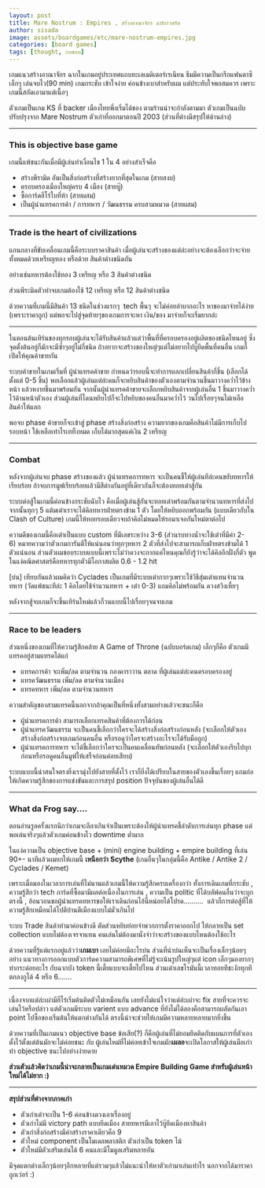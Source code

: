 ```yaml
---
layout: post
title: Mare Nostrum : Empires , สร้างอาณาจักร ฉบับรวดรัด
author: sisada
image: assets/boardgames/etc/mare-nostrum-empires.jpg
categories: [board games]
tags: [thought, กบชอบ]
---
```

เกมแนวสร้างอาณาจักร ฉากในเกมอยู่ประเทศแถบทะเลเมดิเตอร์เรเนียน ธีมมีความเป็นกรีกแฟนตาซีเล็กๆ เล่นจบไว(90 min) เกมกระชับ เข้าใจง่าย ค่อนข้างเบาสำหรับผม แต่ประทับใจพอสมควร เพราะเกมนี้สกัดเอามาแต่เนื้อๆ

ตัวเกมเป็นเกม KS ที่ backer เมืองไทยพึ่งเริ่มได้ของ ตามร้านน่าจะกำลังตามมา ตัวเกมเป็นฉบับปรับปรุงจาก Mare Nostrum ตัวเก่าที่ออกมาตอนปี 2003 (ส่วนที่ต่างมีสรุปให้ด้านล่าง)



---


### This is objective base game


เกมนี้แพ้ชนะกันเมื่อมีผู้เล่นทำเงื่อนไข 1 ใน 4 อย่างสำเร็จคือ
* สร้างพีรามิด อันเป็นสิ่งก่อสร้างที่สร้างยากที่สุดในเกม (สายสงบ)
* ครอบครองเมืองใหญ่ครบ 4 เมือง (สายบู๊)
* ซื้อการ์ดฮีโร่ใบที่ห้า (สายผสม)
* เป็นผู้นำแทรคการค้า / การทหาร / วัฒนธรรม ครบสามหมวด (สายผสม)




---


### Trade is the heart of civilizations


แกนกลางที่ขับเคลื่อนเกมนี้คือระบบราคาสินค้า เมื่อผู้เล่นจะสร้างของแต่ล่ะอย่างจะต้องเลือกว่าจะจ่ายทั้งหมดด้วยเหรียญทอง หรือด้วย สินค้าต่างชนิดกัน

อย่างเช่นทหารต้องใช้ทอง 3 เหรียญ หรือ 3 สินค้าต่างชนิด

ส่วนพีระมิดตัวทำจบเกมต้องใช้ 12 เหรียญ หรือ 12 สินค้าต่างชนิด

ด้วยความที่เกมนี้มีสินค้า 13 ชนิดในช่วงแรกๆ  tech พื้นๆ จะไม่ค่อยลำบากอะไร หาของมาจ่ายได้ง่าย (เพราะราคาถูก) แต่พอจะไปสู่จุดท้ายๆของเกมการจะหา เงิน/ของ มาจ่ายก็จะเริ่มยากล่ะ

---



ในตอนต้นเทิร์นของทุกรอบผู้เล่นจะได้รับสินค้าแล้วแต่ว่าพื้นที่ที่ครอบครองอยู่ผลิตของชนิดไหนอยู่ ซึ่งจุดตั้งต้นอยู่ก็มักจะมีซ้ำๆอยู่ไม่กี่ชนิด ถ้าอยากจะสร้างของใหญ่ๆแต่ไม่อยากไปบู๊ยึดพื้นที่คนอื่น เกมก็เปิดให้คุณค้าขายกัน

ระบบค้าขายในเกมเริ่มที่ ผู้นำแทรคค้าขาย กำหนดว่ารอบนี้จะทำการแลกเปลี่ยนสินค้ากี่ชิ้น (เลือกได้ตั้งแต่ 0-5 ชิ้น) พอเลือกแล้วผู้เล่นแต่ล่ะคนก็จะหยิบสินค้าของตัวเองตามจำนวนชิ้นมาวางคว่ำไว้ข้างหน้า แล้วหงายขึ้นมาพร้อมกัน จากนั้นผู้นำแทรคค้าขายจะเลือกหยิบสินค้าจากผู้เล่นอื่น 1 ชิ้นมาวางคว่ำไว้ด้านหน้าตัวเอง ส่วนผู้เล่นที่โดนหยิบไปก็จะไปหยิบของคนอื่นมาคว่ำไว้ วนไปเรื่อยๆจนไม่เหลือสินค้าให้แลก

พอจบ phase ค้าขายก็จะเข้าสู่ phase สร้างสิ่งก่อสร้าง ความยากของเกมคือสินค้าไม่มีการเก็บไปรอบหน้า ใช้เหลือเท่าไรเททิ้งหมด เก็บได้มากสุดแค่เงิน 2 เหรียญ


---


### Combat


หลังจากผู้เล่นจบ phase สร้างของแล้ว ผู้นำแทรคการทหาร จะเป็นคนชี้ให้ผู้เล่นทีล่ะคนขยับทหารให้เรียบร้อย ถ้าจบการมูฟเรียบร้อยแล้วมีสีต่างกันอยู่ที่เดียวกันก็จะต้องทอยเต๋าสู้กัน

ระบบต่อสู้ในเกมนี้ค่อนข้างกระชับฉับไว คือเมื่อผู้เล่นสู้กันจะทอยเต๋าพร้อมกันตามจำนวนทหารที่ส่งไปจากนั้นทุกๆ 5 แต้มเต๋าเราจะได้คิลทหารฝ่ายตรงข้าม 1 ตัว โดยให้หยิบออกพร้อมกัน (แบบเดียวกับใน Clash of Culture) เกมนี้ให้ทอยรอบเดียวจบถ้าคิลไม่หมดให้รอมาเจอกันใหม่ตาต่อไป

ความดีของเกมนี้คือเต๋าเป็นแบบ custom ที่มีเลขระหว่าง 3-6 (ส่วนรบทางน้ำจะใช้เต๋าที่มีค่า 2-6) หมายความว่าตัวเกมการันตีให้แน่นอนว่าทุกๆทหาร 2 ตัวที่ส่งไปจะสามารถเก็บฝ่ายตรงข้ามได้ 1 ตัวแน่นอน ส่วนตัวผมชอบระบบแบบนี้เพราะไม่ว่าดวงจะกากแค่ไหนคุณก็ยังรู้ว่าจะได้คิลอีกฝั่งกี่ตัว พูดในแง่คณิตศาสตร์คือทหารทุกตัวมีโอกาสผลิต 0.6 - 1.2 hit

[บ่น] เทียบกันแล้วผมคิดว่า Cyclades เป็นเกมที่มีระบบเต๋ากากๆเพราะใช้วิธีสุ่มเต๋าแทนจำนวนทหาร (วัดแพ้ชนะทีล่ะ 1 คิลโดยใช้จำนวนทหาร + เต๋า 0-3) แถมคิลไม่พร้อมกัน ดวงสวิงเหี้ยๆ

หลังจากสู้จบเกมก็จะขึ้นเทิร์นใหม่แล้วก็วนแบบนี้ไปเรื่อยๆจนจบเกม

---


### Race to be leaders


ส่วนหนึ่งของเกมที่ให้ความรู้สึกคล้าย A Game of Throne (ฉบับบอร์ดเกม) เล็กๆก็คือ ตัวเกมมีแทรคอยู่สามแทรคได้แก่
* แทรคการค้า จะเพิ่ม/ลด ตามจำนวน กองคาราวาน ตลาด ที่ผู้เล่นแต่ล่ะคนครอบครองอยู่
* แทรควัฒนธรรม เพิ่ม/ลด ตามจำนวนเมือง
* แทรคทหาร เพิ่ม/ลด ตามจำนวนทหาร


ความสำคัญของสามแทรคนี้นอกจากถ้าคุณเป็นที่หนึ่งทั้งสามอย่างแล้วจะชนะก็คือ
* ผู้นำแทรคการค้า สามารถเลือกเทรคสินค้าที่ต้องการได้ก่อน
* ผู้นำแทรควัฒนธรรม จะเป็นคนชี้เลือกว่าใครจะได้สร้างสิ่งก่อสร้างก่อนหลัง (จะเลือกให้ตัวเองสร้างสิ่งก่อสร้างจบเกมก่อนคนอื่น หรือรอดูว่าใครจะสร้างอะไรจะได้รับมือถูก)
* ผู้นำแทรคการทหาร จะได้ชี้เลือกว่าใครจะเป็นคนเคลื่อนทัพก่อนหลัง (จะเลือกให้ตัวเองรีบไปบุกก่อนหรือรอดูคนอื่นมูฟให้เสร็จก่อนค่อยเสียบ)


ระบบแบบนี้น่าสนใจตรงยิ่งเรามุ่งไปยังสายที่ตั้งไว้ เราก็ยิ่งได้เปรียบในสายของตัวเองขึ้นเรื่อยๆ แถมก่อให้เกิดความรู้สึกของการแข่งขันและการสรุป position ปัจจุบันของผู้เล่นอื่นได้ดี



---


### What da Frog say....


ตอนอ่านรูลครั้งแรกนึกว่าเกมจะลีลาเกินจำเป็นเพราะต้องให้ผู้นำแทรคชี้ลำดับการเล่นทุก phase แต่พอเล่นจริงๆแล้วตัวเกมค่อนข้างไว downtime ต่ำมาก

ในแง่ความเป็น objective base + (mini) engine building + empire building ที่เล่น 90+- นาทีแล้วผมยกให้เกมนี้ **เหนือกว่า** **Scythe** (เกมอื่นๆในกลุ่มนี้คือ Antike / Antike 2 / Cyclades / Kemet)

เพราะเมื่อมองในเวลาการเล่นที่ไม่นานแล้วเกมนี้ให้ความรู้สึกครบเครื่องกว่า ทั้งการเดินเกมที่กระชับ , ความรู้สึกว่า tech การ์ดที่ซื้อมามีผลต่อเนื่องในการเล่น , ความเป็น politic ที่ได้บลัฟคนอื่นว่าจะบุกตรงนี้ , อ้อนวอนขอผู้นำแทรคทหารขอให้เราเดินก่อนไอ้นี้หน่อยได้โปรด..........  แล้วก็การต่อสู้ที่ให้ความรู้สึกเหมือนได้ไปตีบ้านตีเมืองแบบไม่มั่วเกินไป

ระบบ Trade สินค้าทำมาค่อนข้างดี ตัดส่วนหยิบย่อยจำพวกการตั้งราคาออกไป ให้กลายเป็น set collection แบบไม่ต้องเจรจาแทน คนเล่นไม่ต้องมานั่งจำว่าจะสร้างของแบบไหนต้องใช้อะไร

ด้วยความที่รู้แต่แรกอยู่แล้วว่า**เกมเบา** เลยไม่ค่อยมีอะไรบ่น ส่วนที่น่าบ่นเห็นจะเป็นเรื่องเล็กๆน้อยๆอย่าง แนวทางการออกแบบตัวการ์ดความสามารถพิเศษที่ไม่รู้จะเน้นรูปใหญ่ๆแต่ icon เล็กๆมองยากๆทำกระด๋อยอะไร กับฉากบัง token นี้เตี้ยแบบจะเตี้ยไปไหน ส่วนเต๋าเลขโรมันนี้เวลาทอยทีชะงักทุกที ตกลงกูได้ 4 หรือ 6.......



---



เนื่องจากแต่ล่ะเผ่ามีฮีโร่เริ่มต้นติดตัวไม่เหมือนกัน เลยยังไม่แน่ใจว่าแต่ล่ะเผ่าจะ fix สายที่จะควรจะเล่นไว้หรือปล่าว แต่ตัวเกมมีระบบ varient แบบ advance ที่ยังไม่ได้ลองคือสามารถผลัดกันเอา point ไปซื้อของเริ่มต้นให้แตกต่างกันได้ ตรงนี้น่าจะช่วยให้เกมมีความหลายหลายมากยิ่งขึ้น

ด้วยความที่เป็นเกมแนว objective base ข้อเสีย(?) ก็คือผู้เล่นที่ไม่ยอมยึดติดกับแผนการที่ตัวเองตั้งไว้ตั้งแต่ต้นมักจะไม่ค่อยชนะ กับ ผู้เล่นใหม่ที่ไม่ค่อยเข้าใจเกมมัก**เผลอ**จะเปิดโอกาสให้ผู้เล่นมือเก่าทำ objective ชนะไปอย่างง่ายดาย

**ส่วนตัวแล้วคิดว่าเกมนี้น่าจะกลายเป็นเกมเด่นหมวด Empire Building Game สำหรับผู้เล่นหน้าใหม่ได้ไม่ยาก :)**


---


**สรุปส่วนที่ต่างจากภาคเก่า**
* ตัวเก่าเต๋าจะเป็น 1-6 ค่อนข้างดวงเอาเรื่องอยู่
* ตัวเก่าไม่มี victory path แบบยึดเมือง สายทหารมีเอาไว้บู๊ยึดเมืองหาสินค้า
* ตัวเก่าสิ่งก่อสร้างมีค่าสร้างราคาเดียวคือ 9
* ตัวใหม่ component เป็นโมเดลพลาสติก ตัวเก่าเป็น token ไม้
* ตัวใหม่มีตัวเสริมเล่นได้ 6 คนและมีโมดูลเสริมหลายอัน


มีจุดแตกต่างเล็กๆน้อยๆอีกหลายที่แต่รวมๆแล้วไม่แนะนำให้หาตัวเก่ามาเล่นเท่าไร นอกจากได้มาราคาถูกเว่อร์ :)